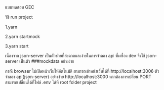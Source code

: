 แบบทดสอบ GEC

วิธี run project

1.yarn

2.yarn startmock

3.yarn start


เนื่องจาก json-server เป็นตัวช่วยที่สะดวกและง่ายในการจำลอง api ที่เครื่อง dev จึงใช้ json-server เป็นตัว ###mockdata อย่างง่าย

กรณี browser ไม่เปิดหน้าเว็บให้อัตโนมัติ สามารถเข้าหน้าเว็บได้ที่ http://localhost:3006 ตัวจำลอง api(json-server) อย่างง่าย http://localhost:3000
หากต้องการเปลี่ยน PORT สามารถเปลี่ยนได้ที่ไฟล์ .env ได้ที่ root folder project